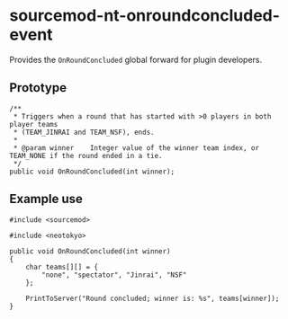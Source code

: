 # sourcemod-nt-onroundconcluded-event
Provides the `OnRoundConcluded` global forward for plugin developers.

## Prototype
```sp
/**
 * Triggers when a round that has started with >0 players in both player teams
 * (TEAM_JINRAI and TEAM_NSF), ends.
 *
 * @param winner    Integer value of the winner team index, or TEAM_NONE if the round ended in a tie.
 */
public void OnRoundConcluded(int winner);
```

## Example use
```sp
#include <sourcemod>

#include <neotokyo>

public void OnRoundConcluded(int winner)
{
	char teams[][] = {
		"none", "spectator", "Jinrai", "NSF"
	};
	
	PrintToServer("Round concluded; winner is: %s", teams[winner]);
}
```
